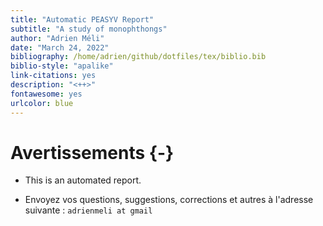 ```yaml
--- 
title: "Automatic PEASYV Report"
subtitle: "A study of monophthongs"
author: "Adrien Méli"
date: "March 24, 2022"
bibliography: /home/adrien/github/dotfiles/tex/biblio.bib
biblio-style: "apalike"
link-citations: yes
description: "<++>"
fontawesome: yes
urlcolor: blue
---
```




# Avertissements {-}

* This is an automated report.


* Envoyez vos questions, suggestions, corrections et autres à l'adresse suivante : `adrienmeli at gmail`

